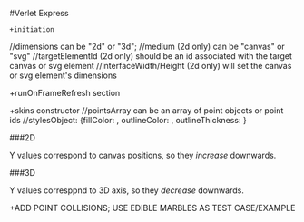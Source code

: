 
#Verlet Express


	+initiation
  //dimensions can be "2d" or "3d"; 
  //medium (2d only) can be "canvas" or "svg"
  //targetElementId (2d only) should be an id associated with the target canvas or svg element
  //interfaceWidth/Height (2d only) will set the canvas or svg element's dimensions


  +runOnFrameRefresh section


  +skins constructor 
  //pointsArray can be an array of point objects or point ids
  //stylesObject: {fillColor: <string>, outlineColor: <string>, outlineThickness: <string>}


###2D

Y values correspond to canvas positions, so they _increase_ downwards.



###3D

Y values corresppnd to 3D axis, so they _decrease_ downwards.



+ADD POINT COLLISIONS; USE EDIBLE MARBLES AS TEST CASE/EXAMPLE